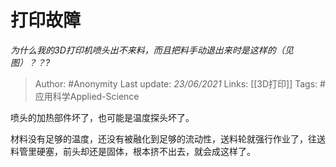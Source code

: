 # 打印故障
*为什么我的3D打印机喷头出不来料，而且把料手动退出来时是这样的（见图）？？?*

> Author: #Anonymity
Last update: *23/06/2021* 
Links: [[3D打印]]
Tags: #应用科学Applied-Science 

 
喷头的加热部件坏了，也可能是温度探头坏了。

材料没有足够的温度，还没有被融化到足够的流动性，送料轮就强行作业了，往送料管里硬塞，前头却还是固体，根本挤不出去，就会成这样了。



